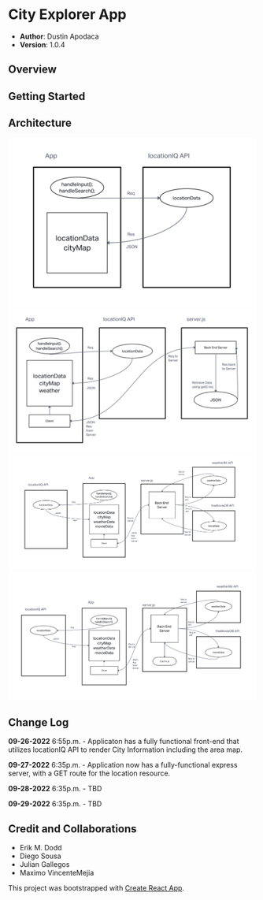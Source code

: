 # City Explorer App

- **Author**: Dustin Apodaca
- **Version**: 1.0.4

## Overview
<!-- Provide a high level overview of what this application is and why you are building it, beyond the fact that it's an assignment for this class. (i.e. What's your problem domain?) -->

## Getting Started
<!-- What are the steps that a user must take in order to build this app on their own machine and get it running? -->

## Architecture

![Web Response Cycle 1](./assets/images/WRRC.png)
![Web Response Cycle 2](./assets/images/WRRC2.png)
![Web Response Cycle 3](./assets/images/WRRC3.png)
![Web Response Cycle 3](./assets/images/WRRC4.png)
<!-- Provide a detailed description of the application design. What technologies (languages, libraries, etc) you're using, and any other relevant design information. -->

## Change Log

**09-26-2022** 6:55p.m. - Applicaton has a fully functional front-end that utilizes locationIQ API to render City Information including the area map.

**09-27-2022** 6:35p.m. - Application now has a fully-functional express server, with a GET route for the location resource.

**09-28-2022** 6:35p.m. - TBD

**09-29-2022** 6:35p.m. - TBD

## Credit and Collaborations

* Erik M. Dodd
* Diego Sousa
* Julian Gallegos
* Maximo VincenteMejia

<!-- Give credit (and a link) to other people or resources that helped you build this application. -->

This project was bootstrapped with [Create React App](https://github.com/facebook/create-react-app).
